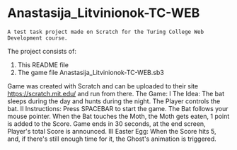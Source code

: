 # Anastasija_Litvinionok-TC-WEB
    A test task project made on Scratch for the Turing College Web Development course.
The project consists of:
1. This README file
2. The game file Anastasija_Litvinionok-TC-WEB.sb3

Game was created with Scratch and can be uploaded to their site https://scratch.mit.edu/ and run from there.
The Game:
I The Idea:
    The bat sleeps during the day and hunts during the night. 
    The Player controls the bat.
II Instructions:
    Press SPACEBAR to start the game.
    The Bat follows your mouse pointer.
    When the Bat touches the Moth, the Moth gets eaten, 1 point is added to the Score.
    Game ends in 30 seconds, at the end screen, Player's total Score is announced.
III Easter Egg:
    When the Score hits 5, and, if there's still enough time for it, the Ghost's animation is triggered.
  
